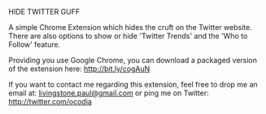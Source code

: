 HIDE TWITTER GUFF

A simple Chrome Extension which hides the cruft on the Twitter website. There are also options to show or hide 'Twitter Trends' and the 'Who to Follow' feature.

Providing you use Google Chrome, you can download a packaged version of the extension here: http://bit.ly/cogAuN

If you want to contact me regarding this extension, feel free to drop me an email at: livingstone.paul@gmail.com or ping me on Twitter: http://twitter.com/ocodia 